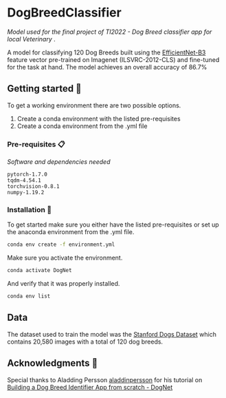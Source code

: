 # DogBreedClassifier
_Model used for the final project of TI2022 - Dog Breed classifier app for local Veterinary_ .

A model for classifying 120 Dog Breeds built using the [EfficientNet-B3](https://tfhub.dev/tensorflow/efficientnet/b3/feature-vector/1) feature vector pre-trained on Imagenet (ILSVRC-2012-CLS) and fine-tuned for the task at hand. The model achieves an overall accuracy of 86.7%

## Getting started 🚀

To get a working environment there are two possible options. 

1. Create a conda environment with the listed pre-requisites
2. Create a conda environment from the .yml file

### Pre-requisites 📋

_Software and dependencies needed_

```
pytorch-1.7.0
tqdm-4.54.1
torchvision-0.8.1
numpy-1.19.2
```

### Installation 🔧

To get started make sure you either have the listed pre-requisites or set up the anaconda environment from the .yml file.

```bash
conda env create -f environment.yml
```

Make sure you activate the environment. 
```bash
conda activate DogNet
```

And verify that it was properly installed.
```bash
conda env list
```

## Data

The dataset used to train the model was the [Stanford Dogs Dataset](http://vision.stanford.edu/aditya86/ImageNetDogs/) which contains 20,580 images with a total of 120 dog breeds.


## Acknowledgments 🎁

Special thanks to Aladding Persson [aladdinpersson](https://github.com/aladdinpersson) for his tutorial on [Building a Dog Breed Identifier App from scratch - DogNet](https://youtu.be/XU5rTgfnq6E)
